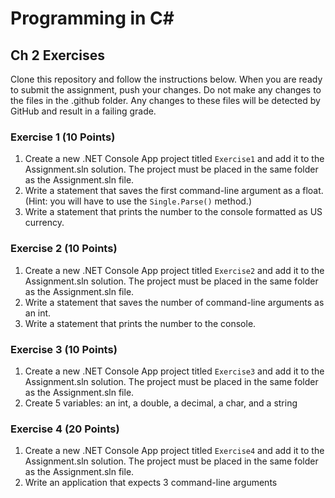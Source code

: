 # Programming in C#

## Ch 2 Exercises
Clone this repository and follow the instructions below. When you are ready to submit the assignment, push your changes.
Do not make any changes to the files in the .github folder. Any changes to these files will be detected by GitHub and 
result in a failing grade.

### Exercise 1 (10 Points)
1. Create a new .NET Console App project titled `Exercise1` and add it to the Assignment.sln solution. The project must be placed in the same folder as the Assignment.sln file.
2. Write a statement that saves the first command-line argument as a float. (Hint: you will have to use the `Single.Parse()` method.)
3. Write a statement that prints the number to the console formatted as US currency.

### Exercise 2 (10 Points)
1. Create a new .NET Console App project titled `Exercise2` and add it to the Assignment.sln solution. The project must be placed in the same folder as the Assignment.sln file.
2. Write a statement that saves the number of command-line arguments as an int.
3. Write a statement that prints the number to the console.

### Exercise 3 (10 Points)
1. Create a new .NET Console App project titled `Exercise3` and add it to the Assignment.sln solution. The project must be placed in the same folder as the Assignment.sln file.
2. Create 5 variables: an int, a double, a decimal, a char, and a string

### Exercise 4 (20 Points)
1. Create a new .NET Console App project titled `Exercise4` and add it to the Assignment.sln solution. The project must be placed in the same folder as the Assignment.sln file.
2. Write an application that expects 3 command-line arguments


